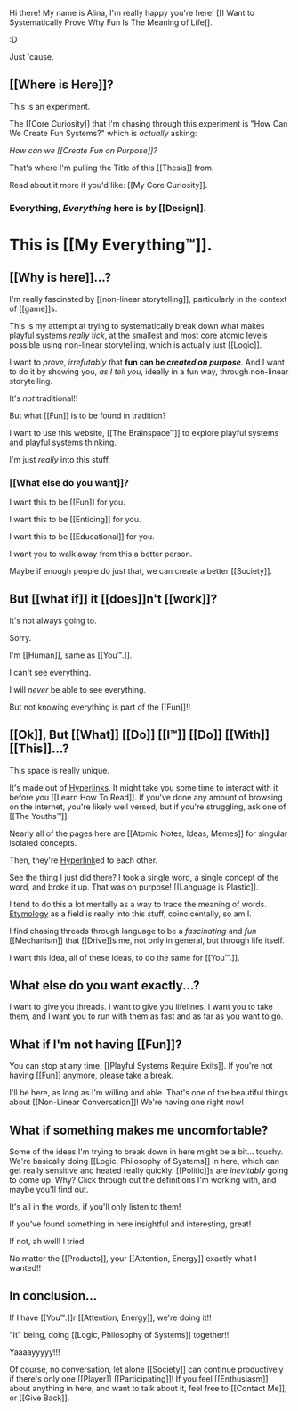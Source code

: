 Hi there! My name is Alina, I'm really happy you're here! [[I Want to Systematically Prove Why Fun Is The Meaning of Life]].

:D

Just 'cause.

[[Where is Here]]?
---
This is an experiment.

The [[Core Curiosity]] that I'm chasing through this experiment is "How Can We Create Fun Systems?" which is *actually* asking:

*How can we [[Create Fun on Purpose]]?*

That's where I'm pulling the Title of this [[Thesis]] from.

Read about it more if you'd like: [[My Core Curiosity]].

### Everything, *Everything* here is by [[Design]]. 
# This is [[My Everything™]].

[[Why is here]]...?
---

I'm really fascinated by [[non-linear storytelling]], particularly in the context of [[game]]s.

This is my attempt at trying to systematically break down what makes playful systems *really tick*, at the smallest and most core atomic levels possible using non-linear storytelling, which is actually just [[Logic]].

I want to *prove*, *irrefutably* that __fun can be *created on purpose*__. And I want to do it by showing you, *as I tell you*, ideally in a fun way, through non-linear storytelling.

It's *not* traditional!!

But what [[Fun]] is to be found in tradition?

I want to use this website, [[The Brainspace™]] to explore playful systems and playful systems thinking.

I'm just *really* into this stuff.

### [[What else do you want]]?

I want this to be [[Fun]] for you.

I want this to be [[Enticing]] for you.

I want this to be [[Educational]] for you.

I want you to walk away from this a better person.

Maybe if enough people do just that, we can create a better [[Society]].

But [[what if]] it [[does]]n't [[work]]?
---
It's not always going to. 

Sorry.

I'm [[Human]], same as [[You™.]].

I can't see everything.

I will *never* be able to see everything.

But not knowing everything is part of the [[Fun]]!!

[[Ok]], But [[What]] [[Do]] [[I™]] [[Do]] [[With]] [[This]]...?
---
This space is really unique.

It's made out of [Hyperlinks](https://en.wikipedia.org/wiki/Hyperlink). It might take you some time to interact with it before you [[Learn How To Read]]. If you've done any amount of browsing on the internet, you're likely well versed, but if you're struggling, ask one of [[The Youths™]].

Nearly all of the pages here are [[Atomic Notes, Ideas, Memes]] for singular isolated concepts.

Then, they're [Hyperlink](https://en.wikipedia.org/wiki/Hyperlink)ed to each other.

See the thing I just did there? I took a single word, a single concept of the word, and broke it up. That was on purpose! [[Language is Plastic]].

I tend to do this a lot mentally as a way to trace the meaning of words. [Etymology](https://en.wikipedia.org/wiki/Etymology) as a field is really into this stuff, coincicentally, so am I.

I find chasing threads through language to be a *fascinating* and *fun* [[Mechanism]] that [[Drive]]s me, not only in general, but through life itself.

I want this idea, all of these ideas, to do the same for [[You™.]].

What else do you want exactly...?
---
I want to give you threads. I want to give you lifelines. I want you to take them, and I want you to run with them as fast and as far as you want to go.

What if I'm not having [[Fun]]?
---
You can stop at any time. [[Playful Systems Require Exits]]. If you're not having [[Fun]] anymore, please take a break.

I'll be here, as long as I'm willing and able. That's one of the beautiful things about [[Non-Linear Conversation]]! We're having one right now!

What if something makes me uncomfortable?
---
Some of the ideas I'm trying to break down in here might be a bit... touchy. We're basically doing [[Logic, Philosophy of Systems]] in here, which can get really sensitive and heated really quickly. [[Politic]]s are *inevitably* going to come up. Why? Click through out the definitions I'm working with, and maybe you'll find out.

It's all in the words, if you'll only listen to them!

If you've found something in here insightful and interesting, great!

If not, ah well! I tried.

No matter the [[Products]], your [[Attention, Energy]] exactly what I wanted!!

In conclusion...
---
If I have [[You™.]]r [[Attention, Energy]], we're doing it!!

"It" being, doing [[Logic, Philosophy of Systems]] together!!

Yaaaayyyyy!!!

Of course, no conversation, let alone [[Society]] can continue productively if there's only one [[Player]] [[Participating]]! If you feel [[Enthusiasm]] about anything in here, and want to talk about it, feel free to [[Contact Me]], or [[Give Back]].


